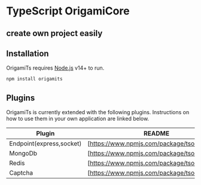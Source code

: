 # TypeScript OrigamiCore
## create own project easily


## Installation

OrigamiTs requires [Node.js](https://nodejs.org/) v14+ to run.

```sh
npm install origamits
```

## Plugins

OrigamiTs is currently extended with the following plugins.
Instructions on how to use them in your own application are linked below.

| Plugin | README |
| ------ | ------ |
| Endpoint(express,socket) | [https://www.npmjs.com/package/tsoriendpoint] | 
| MongoDb | [https://www.npmjs.com/package/tsorimongo] | 
| Redis | [https://www.npmjs.com/package/tsoriredis] | 
| Captcha | [https://www.npmjs.com/package/tsoricaptcha] | 

